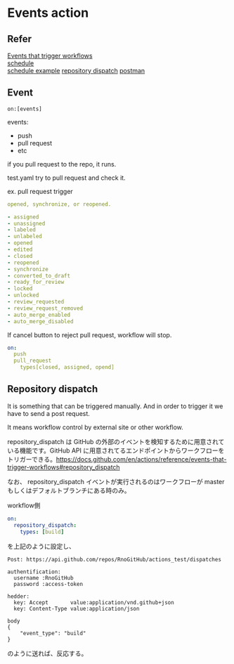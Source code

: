 # Events action

## Refer

[Events that trigger workflows](https://docs.github.com/ja/actions/using-workflows/events-that-trigger-workflows "Events that trigger workflows")  
[schedule](https://crontab.guru/)  
[schedule example](https://crontab.guru/examples.html)
[repository dispatch](https://docs.github.com/ja/rest/repos/repos#create-a-repository-dispatch-event)
[postman](https://identity.getpostman.com/signup)

## Event

`on:[events]`

events:

- push
- pull request
- etc

if you pull request to the repo, it runs.

test.yaml try to pull request and check it.

ex. pull request trigger

``` yaml
opened, synchronize, or reopened.

- assigned
- unassigned
- labeled
- unlabeled
- opened
- edited
- closed
- reopened
- synchronize
- converted_to_draft
- ready_for_review
- locked
- unlocked
- review_requested
- review_request_removed
- auto_merge_enabled
- auto_merge_disabled
```

If cancel button to reject pull request, workflow will stop.

``` yaml
on: 
  push
  pull_request
    types[closed, assigned, opend]
```

## Repository dispatch

It is something that can be triggered manually. And in order to trigger it we have to send a post request.

It means workflow control by external site or other workflow.  

repository_dispatch は GitHub の外部のイベントを検知するために用意されている機能です。GitHub API に用意されてるエンドポイントからワークフローをトリガーできる。https://docs.github.com/en/actions/reference/events-that-trigger-workflows#repository_dispatch

なお、 repository_dispatch イベントが実行されるのはワークフローが master もしくはデフォルトブランチにある時のみ。

workflow側

``` yaml
on:
  repository_dispatch:
    types: [build]
```

を上記のように設定し、

``` note
Post: https://api.github.com/repos/RnoGitHub/actions_test/dispatches

authentification:
  username :RnoGitHub
  password :access-token

hedder:
  key: Accept       value:application/vnd.github+json
  key: Content-Type value:application/json

body 
{
    "event_type": "build"
}

```


のように送れば、反応する。
